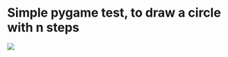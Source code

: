 <h1>Simple pygame test, to draw a circle with n steps</h1>
<img src='https://i.imgur.com/JrMRokJ.png'>
